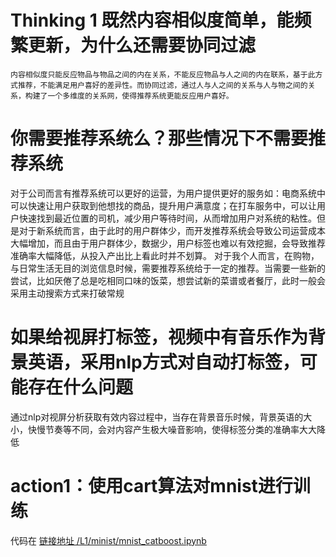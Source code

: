# Thinking 1  既然内容相似度简单，能频繁更新，为什么还需要协同过滤


  

    内容相似度只能反应物品与物品之间的内在关系，不能反应物品与人之间的内在联系，基于此方式推荐，不能满足用户喜好的差异性。而协同过滤，通过人与人之间的关系与人与物之间的关系，构建了一个多维度的关系网，使得推荐系统更能反应用户喜好。
   
# 你需要推荐系统么？那些情况下不需要推荐系统
  对于公司而言有推荐系统可以更好的运营，为用户提供更好的服务如：电商系统中可以快速让用户获取到他想找的商品，提升用户满意度；在打车服务中，可以让用户快速找到最近位置的司机，减少用户等待时间，从而增加用户对系统的粘性。但是对于新系统而言，由于此时的用户群体少，而开发推荐系统会导致公司运营成本大幅增加，而且由于用户群体少，数据少，用户标签也难以有效挖掘，会导致推荐准确率大幅降低，从投入产出比上看此时并不划算。
  对于我个人而言，在购物，与日常生活无目的浏览信息时候，需要推荐系统给于一定的推荐。当需要一些新的尝试，比如厌倦了总是吃相同口味的饭菜，想尝试新的菜谱或者餐厅，此时一般会采用主动搜索方式来打破常规
# 如果给视屏打标签，视频中有音乐作为背景英语，采用nlp方式对自动打标签，可能存在什么问题

通过nlp对视屏分析获取有效内容过程中，当存在背景音乐时候，背景英语的大小，快慢节奏等不同，会对内容产生极大噪音影响，使得标签分类的准确率大大降低

# action1：使用cart算法对mnist进行训练

代码在 [链接地址 /L1/minist/mnist_catboost.ipynb](./L1/minist/mnist_catboost.ipynb)
